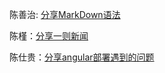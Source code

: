 陈善治: [分享MarkDown语法](csz/HelloWorld.md)

陈槿：[分享一则新闻](cj/news.md)

陈仕贵：[分享angular部署遇到的问题](陈仕贵/index.md)